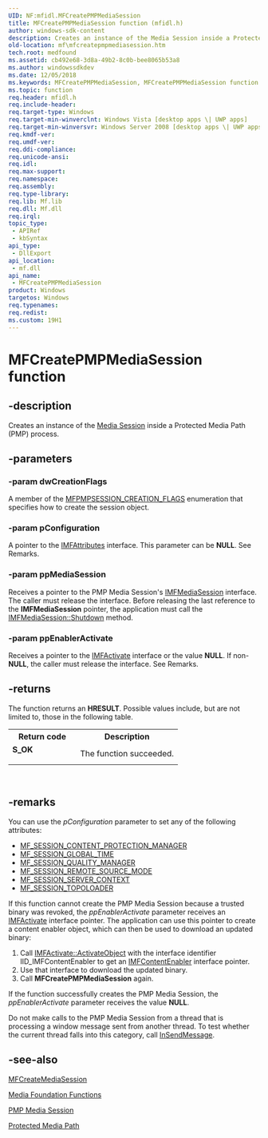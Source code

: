 ```yaml
---
UID: NF:mfidl.MFCreatePMPMediaSession
title: MFCreatePMPMediaSession function (mfidl.h)
author: windows-sdk-content
description: Creates an instance of the Media Session inside a Protected Media Path (PMP) process.
old-location: mf\mfcreatepmpmediasession.htm
tech.root: medfound
ms.assetid: cb492e68-3d8a-49b2-8c0b-bee8065b53a8
ms.author: windowssdkdev
ms.date: 12/05/2018
ms.keywords: MFCreatePMPMediaSession, MFCreatePMPMediaSession function [Media Foundation], cb492e68-3d8a-49b2-8c0b-bee8065b53a8, mf.mfcreatepmpmediasession, mfidl/MFCreatePMPMediaSession
ms.topic: function
req.header: mfidl.h
req.include-header: 
req.target-type: Windows
req.target-min-winverclnt: Windows Vista [desktop apps \| UWP apps]
req.target-min-winversvr: Windows Server 2008 [desktop apps \| UWP apps]
req.kmdf-ver: 
req.umdf-ver: 
req.ddi-compliance: 
req.unicode-ansi: 
req.idl: 
req.max-support: 
req.namespace: 
req.assembly: 
req.type-library: 
req.lib: Mf.lib
req.dll: Mf.dll
req.irql: 
topic_type:
 - APIRef
 - kbSyntax
api_type:
 - DllExport
api_location:
 - mf.dll
api_name:
 - MFCreatePMPMediaSession
product: Windows
targetos: Windows
req.typenames: 
req.redist: 
ms.custom: 19H1
---
```


# MFCreatePMPMediaSession function


## -description


Creates an instance of the <a href="https://docs.microsoft.com/windows/desktop/medfound/media-session">Media Session</a> inside a Protected Media Path (PMP) process.
        


## -parameters




### -param dwCreationFlags

A member of the <a href="https://docs.microsoft.com/windows/desktop/api/mfidl/ne-mfidl-mfpmpsession_creation_flags">MFPMPSESSION_CREATION_FLAGS</a> enumeration that specifies how to create the session object.
          


### -param pConfiguration

A pointer to the <a href="https://docs.microsoft.com/windows/desktop/api/mfobjects/nn-mfobjects-imfattributes">IMFAttributes</a> interface. This parameter can be <b>NULL</b>. See Remarks.
          


### -param ppMediaSession

Receives a pointer to the PMP Media Session's <a href="https://docs.microsoft.com/windows/desktop/api/mfidl/nn-mfidl-imfmediasession">IMFMediaSession</a> interface. The caller must release the interface. Before releasing the last reference to the <b>IMFMediaSession</b> pointer, the application must call the <a href="https://docs.microsoft.com/windows/desktop/api/mfidl/nf-mfidl-imfmediasession-shutdown">IMFMediaSession::Shutdown</a> method.
          


### -param ppEnablerActivate

Receives a pointer to the <a href="https://docs.microsoft.com/windows/desktop/api/mfobjects/nn-mfobjects-imfactivate">IMFActivate</a> interface or the value <b>NULL</b>. If non-<b>NULL</b>, the caller must release the interface. See Remarks.
          


## -returns



The function returns an <b>HRESULT</b>. Possible values include, but are not limited to, those in the following table.
          

<table>
<tr>
<th>Return code</th>
<th>Description</th>
</tr>
<tr>
<td width="40%">
<dl>
<dt><b>S_OK</b></dt>
</dl>
</td>
<td width="60%">
The function succeeded.

</td>
</tr>
</table>
 




## -remarks



You can use the <i>pConfiguration</i> parameter to set any of the following attributes:

<ul>
<li>
<a href="https://docs.microsoft.com/windows/desktop/medfound/mf-session-content-protection-manager-attribute">MF_SESSION_CONTENT_PROTECTION_MANAGER</a>
</li>
<li>
<a href="https://docs.microsoft.com/windows/desktop/medfound/mf-session-global-time-attribute">MF_SESSION_GLOBAL_TIME</a>
</li>
<li>
<a href="https://docs.microsoft.com/windows/desktop/medfound/mf-session-quality-manager-attribute">MF_SESSION_QUALITY_MANAGER</a>
</li>
<li>
<a href="https://docs.microsoft.com/windows/desktop/medfound/mf-session-remote-source-mode-attribute">MF_SESSION_REMOTE_SOURCE_MODE</a>
</li>
<li>
<a href="https://docs.microsoft.com/windows/desktop/medfound/mf-session-server-context-attribute">MF_SESSION_SERVER_CONTEXT</a>
</li>
<li>
<a href="https://docs.microsoft.com/windows/desktop/medfound/mf-session-topoloader-attribute">MF_SESSION_TOPOLOADER</a>
</li>
</ul>
If this function cannot create the PMP Media Session because a trusted binary was revoked, the <i>ppEnablerActivate</i> parameter receives an <a href="https://docs.microsoft.com/windows/desktop/api/mfobjects/nn-mfobjects-imfactivate">IMFActivate</a> interface pointer. The application can use this pointer to create a content enabler object, which can then be used to download an updated binary:

<ol>
<li>Call <a href="https://docs.microsoft.com/windows/desktop/api/mfobjects/nf-mfobjects-imfactivate-activateobject">IMFActivate::ActivateObject</a> with the interface identifier IID_IMFContentEnabler to get an <a href="https://docs.microsoft.com/windows/desktop/api/mfidl/nn-mfidl-imfcontentenabler">IMFContentEnabler</a> interface pointer.
          </li>
<li>Use that interface to download the updated binary.
          </li>
<li>Call <b>MFCreatePMPMediaSession</b> again.
          </li>
</ol>
If the function successfully creates the PMP Media Session, the <i>ppEnablerActivate</i> parameter receives the value <b>NULL</b>.

Do not make calls to the PMP Media Session from a thread that is processing a window message sent from another thread. To test whether the current thread falls into this category, call <a href="https://docs.microsoft.com/windows/desktop/api/winuser/nf-winuser-insendmessage">InSendMessage</a>.




## -see-also




<a href="https://docs.microsoft.com/windows/desktop/api/mfidl/nf-mfidl-mfcreatemediasession">MFCreateMediaSession</a>



<a href="https://docs.microsoft.com/windows/desktop/medfound/media-foundation-functions">Media Foundation Functions</a>



<a href="https://docs.microsoft.com/windows/desktop/medfound/pmp-media-session">PMP Media Session</a>



<a href="https://docs.microsoft.com/windows/desktop/medfound/protected-media-path">Protected Media Path</a>
 

 

